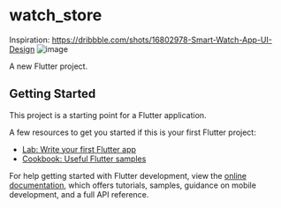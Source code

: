 # watch_store

Inspiration: 
https://dribbble.com/shots/16802978-Smart-Watch-App-UI-Design
![image](https://user-images.githubusercontent.com/58290134/169699193-413c5de3-0dbe-4979-8011-636622b87ed5.png)


A new Flutter project.

## Getting Started

This project is a starting point for a Flutter application.

A few resources to get you started if this is your first Flutter project:

- [Lab: Write your first Flutter app](https://docs.flutter.dev/get-started/codelab)
- [Cookbook: Useful Flutter samples](https://docs.flutter.dev/cookbook)

For help getting started with Flutter development, view the
[online documentation](https://docs.flutter.dev/), which offers tutorials,
samples, guidance on mobile development, and a full API reference.
